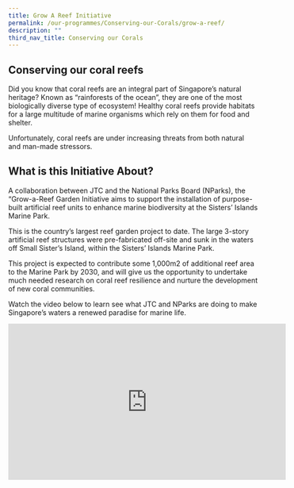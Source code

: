 ```yaml
---
title: Grow A Reef Initiative
permalink: /our-programmes/Conserving-our-Corals/grow-a-reef/
description: ""
third_nav_title: Conserving our Corals
---
```

Conserving our coral reefs
--------------------------

Did you know that coral reefs are an integral part of Singapore’s natural heritage? Known as “rainforests of the ocean”, they are one of the most biologically diverse type of ecosystem! Healthy coral reefs provide habitats for a large multitude of marine organisms which rely on them for food and shelter.

Unfortunately, coral reefs are under increasing threats from both natural and man-made stressors.

What is this Initiative About?
------------------------------

A collaboration between JTC and the National Parks Board (NParks), the “Grow-a-Reef Garden Initiative aims to support the installation of purpose-built artificial reef units to enhance marine biodiversity at the Sisters’ Islands Marine Park.

This is the country’s largest reef garden project to date. The large 3-story artificial reef structures were pre-fabricated off-site and sunk in the waters off Small Sister’s Island, within the Sisters’ Islands Marine Park.

This project is expected to contribute some 1,000m2 of additional reef area to the Marine Park by 2030, and will give us the opportunity to undertake much needed research on coral reef resilience and nurture the development of new coral communities.

Watch the video below to learn see what JTC and NParks are doing to make Singapore’s waters a renewed paradise for marine life.

<iframe width="560" height="315" src="https://www.youtube.com/embed/dlx_BdwdtbM" title="YouTube video player" frameborder="0" allow="accelerometer; autoplay; clipboard-write; encrypted-media; gyroscope; picture-in-picture; web-share" allowfullscreen></iframe>